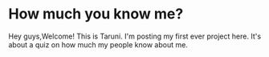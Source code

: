 # How much you know me?

Hey guys,Welcome!
This is Taruni.
I'm posting my first ever project here.
It's about a quiz on how much my people know about me.

